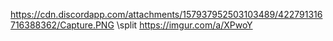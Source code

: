 https://cdn.discordapp.com/attachments/157937952503103489/422791316716388362/Capture.PNG
\split
https://imgur.com/a/XPwoY
